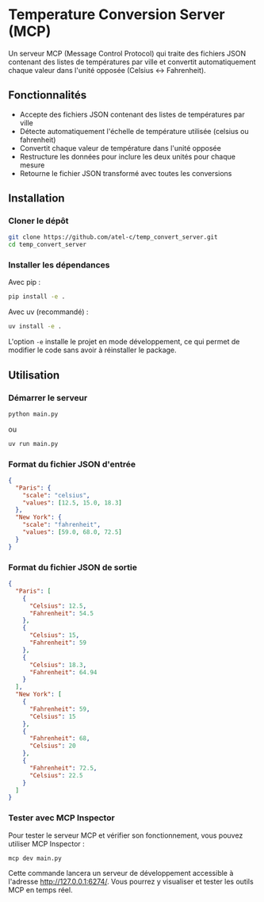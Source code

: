 # Temperature Conversion Server (MCP)

Un serveur MCP (Message Control Protocol) qui traite des fichiers JSON contenant des listes de températures par ville et convertit automatiquement chaque valeur dans l'unité opposée (Celsius ↔ Fahrenheit).

## Fonctionnalités

- Accepte des fichiers JSON contenant des listes de températures par ville
- Détecte automatiquement l'échelle de température utilisée (celsius ou fahrenheit)
- Convertit chaque valeur de température dans l'unité opposée
- Restructure les données pour inclure les deux unités pour chaque mesure
- Retourne le fichier JSON transformé avec toutes les conversions

## Installation

### Cloner le dépôt

```bash
git clone https://github.com/atel-c/temp_convert_server.git
cd temp_convert_server
```

### Installer les dépendances

Avec pip :
```bash
pip install -e .
```

Avec uv (recommandé) :
```bash
uv install -e .
```

L'option `-e` installe le projet en mode développement, ce qui permet de modifier le code sans avoir à réinstaller le package.

## Utilisation

### Démarrer le serveur

```bash
python main.py
```
ou
```bash
uv run main.py
```



### Format du fichier JSON d'entrée

```json
{
  "Paris": {
    "scale": "celsius",
    "values": [12.5, 15.0, 18.3]
  },
  "New York": {
    "scale": "fahrenheit",
    "values": [59.0, 68.0, 72.5]
  }
}
```

### Format du fichier JSON de sortie

```json
{
  "Paris": [
    {
      "Celsius": 12.5,
      "Fahrenheit": 54.5
    },
    {
      "Celsius": 15,
      "Fahrenheit": 59
    },
    {
      "Celsius": 18.3,
      "Fahrenheit": 64.94
    }
  ],
  "New York": [
    {
      "Fahrenheit": 59,
      "Celsius": 15
    },
    {
      "Fahrenheit": 68,
      "Celsius": 20
    },
    {
      "Fahrenheit": 72.5,
      "Celsius": 22.5
    }
  ]
}
```

### Tester avec MCP Inspector

Pour tester le serveur MCP et vérifier son fonctionnement, vous pouvez utiliser MCP Inspector :

```bash
mcp dev main.py
```

Cette commande lancera un serveur de développement accessible à l'adresse http://127.0.0.1:6274/. Vous pourrez y visualiser et tester les outils MCP en temps réel.

